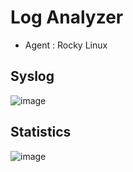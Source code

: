 
# Log Analyzer

- Agent : Rocky Linux

## Syslog

![image](https://github.com/user-attachments/assets/f44d5e58-97a9-4f78-a214-9cf18062a37c)

## Statistics

![image](https://github.com/user-attachments/assets/95fc5445-ebd8-4167-95a0-3693a59040ee)

